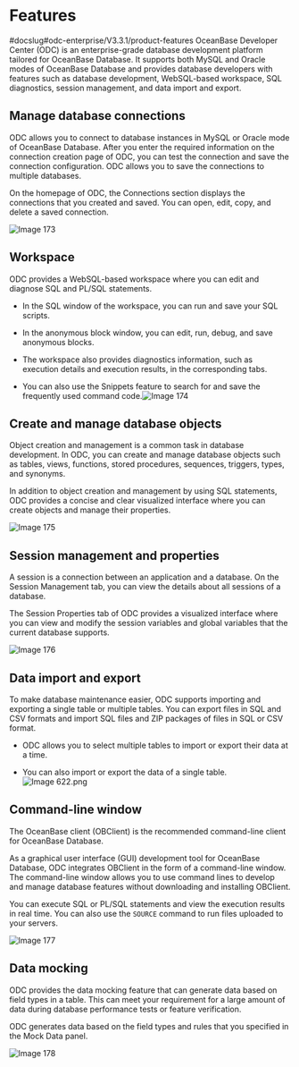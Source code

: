 Features 
=============================
#docslug#odc-enterprise/V3.3.1/product-features
OceanBase Developer Center (ODC) is an enterprise-grade database development platform tailored for OceanBase Database. It supports both MySQL and Oracle modes of OceanBase Database and provides database developers with features such as database development, WebSQL-based workspace, SQL diagnostics, session management, and data import and export. 

Manage database connections 
------------------------------------------------

ODC allows you to connect to database instances in MySQL or Oracle mode of OceanBase Database. After you enter the required information on the connection creation page of ODC, you can test the connection and save the connection configuration. ODC allows you to save the connections to multiple databases. 

On the homepage of ODC, the Connections section displays the connections that you created and saved. You can open, edit, copy, and delete a saved connection. 

![Image 173](https://help-static-aliyun-doc.aliyuncs.com/assets/img/en-US/9846960461/p241285.png)

Workspace 
------------------------------

ODC provides a WebSQL-based workspace where you can edit and diagnose SQL and PL/SQL statements. 

* In the SQL window of the workspace, you can run and save your SQL scripts.

  

* In the anonymous block window, you can edit, run, debug, and save anonymous blocks.

  

* The workspace also provides diagnostics information, such as execution details and execution results, in the corresponding tabs.

  

* You can also use the Snippets feature to search for and save the frequently used command code.![Image 174](https://help-static-aliyun-doc.aliyuncs.com/assets/img/en-US/9846960461/p241286.png)

  




Create and manage database objects 
-------------------------------------------------------

Object creation and management is a common task in database development. In ODC, you can create and manage database objects such as tables, views, functions, stored procedures, sequences, triggers, types, and synonyms. 

In addition to object creation and management by using SQL statements, ODC provides a concise and clear visualized interface where you can create objects and manage their properties. 

![Image 175](https://help-static-aliyun-doc.aliyuncs.com/assets/img/en-US/9846960461/p241287.png)

Session management and properties 
------------------------------------------------------

A session is a connection between an application and a database. On the Session Management tab, you can view the details about all sessions of a database. 

The Session Properties tab of ODC provides a visualized interface where you can view and modify the session variables and global variables that the current database supports. 

![Image 176](https://help-static-aliyun-doc.aliyuncs.com/assets/img/en-US/9846960461/p241289.png)

Data import and export 
-------------------------------------------

To make database maintenance easier, ODC supports importing and exporting a single table or multiple tables. You can export files in SQL and CSV formats and import SQL files and ZIP packages of files in SQL or CSV format. 

* ODC allows you to select multiple tables to import or export their data at a time.

  

* You can also import or export the data of a single table.![Image 622.png](https://help-static-aliyun-doc.aliyuncs.com/assets/img/en-US/9846960461/p175961.png "Image 622.png")

  






Command-line window 
----------------------------------------

The OceanBase client (OBClient) is the recommended command-line client for OceanBase Database. 

As a graphical user interface (GUI) development tool for OceanBase Database, ODC integrates OBClient in the form of a command-line window. The command-line window allows you to use command lines to develop and manage database features without downloading and installing OBClient. 

You can execute SQL or PL/SQL statements and view the execution results in real time. You can also use the `SOURCE` command to run files uploaded to your servers. 

![Image 177](https://help-static-aliyun-doc.aliyuncs.com/assets/img/en-US/9846960461/p241291.png)

Data mocking 
---------------------------------

ODC provides the data mocking feature that can generate data based on field types in a table. This can meet your requirement for a large amount of data during database performance tests or feature verification. 

ODC generates data based on the field types and rules that you specified in the Mock Data panel. 

![Image 178](https://help-static-aliyun-doc.aliyuncs.com/assets/img/en-US/9846960461/p241293.png)

